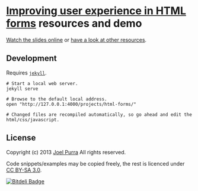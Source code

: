 # [Improving user experience in HTML forms](https://joelpurra.github.io/html-forms-presentation/) resources and demo

[Watch the slides online](https://joelpurra.github.io/html-forms-presentation/) or [have a look at other resources](https://joelpurra.github.io/html-forms/).



## Development

Requires [`jekyll`](https://jekyllrb.com/).

```shell
# Start a local web server.
jekyll serve

# Browse to the default local address.
open "http://127.0.0.1:4000/projects/html-forms/"

# Changed files are recompiled automatically, so go ahead and edit the html/css/javascript.
```



## License
Copyright (c) 2013 [Joel Purra](https://joelpurra.com/)
All rights reserved.

Code snippets/examples may be copied freely, the rest is licenced under [CC BY-SA 3.0](https://creativecommons.org/licenses/by-sa/3.0/).



[![Bitdeli Badge](https://d2weczhvl823v0.cloudfront.net/joelpurra/html-forms/trend.png)](https://bitdeli.com/free "Bitdeli Badge")
